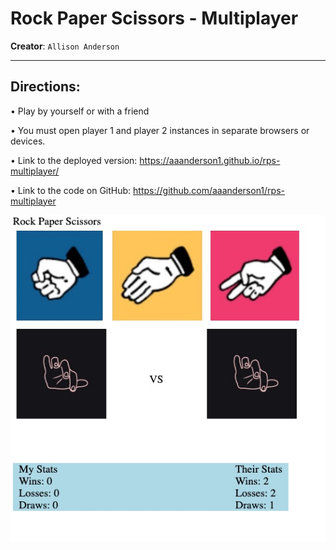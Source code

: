# Rock Paper Scissors - Multiplayer
**Creator**: `Allison Anderson`
- - -
## Directions:

• Play by yourself or with a friend

• You must open player 1 and player 2 instances in separate browsers or devices.

• Link to the deployed version: https://aaanderson1.github.io/rps-multiplayer/

• Link to the code on GitHub: https://github.com/aaanderson1/rps-multiplayer

![Results](/assets/images/rps-thumbnail.jpg)